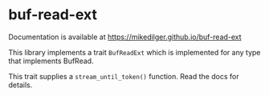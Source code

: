 # buf-read-ext

Documentation is available at https://mikedilger.github.io/buf-read-ext

This library implements a trait `BufReadExt` which is implemented for any type
that implements BufRead.

This trait supplies a `stream_until_token()` function.  Read the docs for
details.

